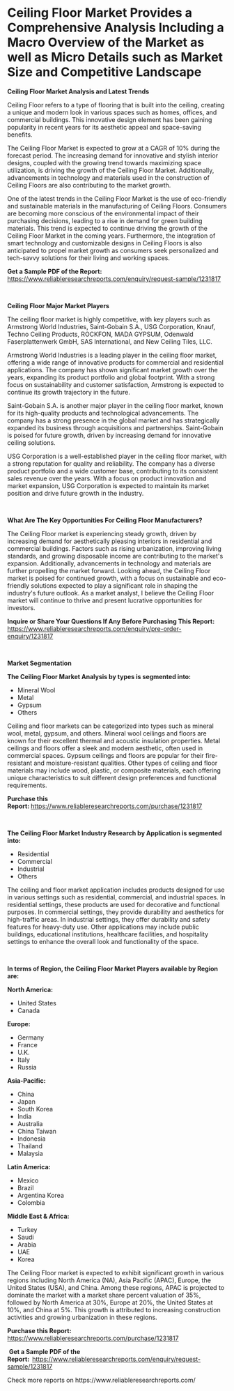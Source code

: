<p><h1>Ceiling Floor Market Provides a Comprehensive Analysis Including a Macro Overview of the Market as well as Micro Details such as Market Size and Competitive Landscape</h1></p><p><strong>Ceiling Floor Market Analysis and Latest Trends</strong></p>
<p><p>Ceiling Floor refers to a type of flooring that is built into the ceiling, creating a unique and modern look in various spaces such as homes, offices, and commercial buildings. This innovative design element has been gaining popularity in recent years for its aesthetic appeal and space-saving benefits.</p><p>The Ceiling Floor Market is expected to grow at a CAGR of 10% during the forecast period. The increasing demand for innovative and stylish interior designs, coupled with the growing trend towards maximizing space utilization, is driving the growth of the Ceiling Floor Market. Additionally, advancements in technology and materials used in the construction of Ceiling Floors are also contributing to the market growth.</p><p>One of the latest trends in the Ceiling Floor Market is the use of eco-friendly and sustainable materials in the manufacturing of Ceiling Floors. Consumers are becoming more conscious of the environmental impact of their purchasing decisions, leading to a rise in demand for green building materials. This trend is expected to continue driving the growth of the Ceiling Floor Market in the coming years. Furthermore, the integration of smart technology and customizable designs in Ceiling Floors is also anticipated to propel market growth as consumers seek personalized and tech-savvy solutions for their living and working spaces.</p></p>
<p><strong>Get a Sample PDF of the Report:&nbsp;</strong> <a href="https://www.reliableresearchreports.com/enquiry/request-sample/1231817">https://www.reliableresearchreports.com/enquiry/request-sample/1231817</a></p>
<p>&nbsp;</p>
<p><strong>Ceiling Floor Major Market Players</strong></p>
<p><p>The ceiling floor market is highly competitive, with key players such as Armstrong World Industries, Saint-Gobain S.A., USG Corporation, Knauf, Techno Ceiling Products, ROCKFON, MADA GYPSUM, Odenwald Faserplattenwerk GmbH, SAS International, and New Ceiling Tiles, LLC.</p><p>Armstrong World Industries is a leading player in the ceiling floor market, offering a wide range of innovative products for commercial and residential applications. The company has shown significant market growth over the years, expanding its product portfolio and global footprint. With a strong focus on sustainability and customer satisfaction, Armstrong is expected to continue its growth trajectory in the future.</p><p>Saint-Gobain S.A. is another major player in the ceiling floor market, known for its high-quality products and technological advancements. The company has a strong presence in the global market and has strategically expanded its business through acquisitions and partnerships. Saint-Gobain is poised for future growth, driven by increasing demand for innovative ceiling solutions.</p><p>USG Corporation is a well-established player in the ceiling floor market, with a strong reputation for quality and reliability. The company has a diverse product portfolio and a wide customer base, contributing to its consistent sales revenue over the years. With a focus on product innovation and market expansion, USG Corporation is expected to maintain its market position and drive future growth in the industry.</p></p>
<p>&nbsp;</p>
<p><strong>What Are The Key Opportunities For Ceiling Floor Manufacturers?</strong></p>
<p><p>The Ceiling Floor market is experiencing steady growth, driven by increasing demand for aesthetically pleasing interiors in residential and commercial buildings. Factors such as rising urbanization, improving living standards, and growing disposable income are contributing to the market's expansion. Additionally, advancements in technology and materials are further propelling the market forward. Looking ahead, the Ceiling Floor market is poised for continued growth, with a focus on sustainable and eco-friendly solutions expected to play a significant role in shaping the industry's future outlook. As a market analyst, I believe the Ceiling Floor market will continue to thrive and present lucrative opportunities for investors.</p></p>
<p><strong>Inquire or Share Your Questions If Any Before Purchasing This Report:</strong> <a href="https://www.reliableresearchreports.com/enquiry/pre-order-enquiry/1231817">https://www.reliableresearchreports.com/enquiry/pre-order-enquiry/1231817</a></p>
<p>&nbsp;</p>
<p><strong>Market Segmentation</strong></p>
<p><strong>The Ceiling Floor Market Analysis by types is segmented into:</strong></p>
<p><ul><li>Mineral Wool</li><li>Metal</li><li>Gypsum</li><li>Others</li></ul></p>
<p><p>Ceiling and floor markets can be categorized into types such as mineral wool, metal, gypsum, and others. Mineral wool ceilings and floors are known for their excellent thermal and acoustic insulation properties. Metal ceilings and floors offer a sleek and modern aesthetic, often used in commercial spaces. Gypsum ceilings and floors are popular for their fire-resistant and moisture-resistant qualities. Other types of ceiling and floor materials may include wood, plastic, or composite materials, each offering unique characteristics to suit different design preferences and functional requirements.</p></p>
<p><strong>Purchase this Report:&nbsp;</strong><a href="https://www.reliableresearchreports.com/purchase/1231817">https://www.reliableresearchreports.com/purchase/1231817</a></p>
<p>&nbsp;</p>
<p><strong>The Ceiling Floor Market Industry Research by Application is segmented into:</strong></p>
<p><ul><li>Residential</li><li>Commercial</li><li>Industrial</li><li>Others</li></ul></p>
<p><p>The ceiling and floor market application includes products designed for use in various settings such as residential, commercial, and industrial spaces. In residential settings, these products are used for decorative and functional purposes. In commercial settings, they provide durability and aesthetics for high-traffic areas. In industrial settings, they offer durability and safety features for heavy-duty use. Other applications may include public buildings, educational institutions, healthcare facilities, and hospitality settings to enhance the overall look and functionality of the space.</p></p>
<p>&nbsp;</p>
<p><strong>In terms of Region, the Ceiling Floor Market Players available by Region are:</strong></p>
<p>
    <p> <strong> North America: </strong>
        <ul>
            <li>United States</li>
            <li>Canada</li>
        </ul>
        </p> 
    <p> <strong> Europe: </strong>
        <ul>
            <li>Germany</li>
            <li>France</li>
            <li>U.K.</li>
            <li>Italy</li>
            <li>Russia</li>
        </ul>
        </p> 
    <p> <strong> Asia-Pacific: </strong>
        <ul>
            <li>China</li>
            <li>Japan</li>
            <li>South Korea</li>
            <li>India</li>
            <li>Australia</li>
            <li>China Taiwan</li>
            <li>Indonesia</li>
            <li>Thailand</li>
            <li>Malaysia</li>
        </ul>
        </p> 
    <p> <strong> Latin America: </strong>
        <ul>
            <li>Mexico</li>
            <li>Brazil</li>
            <li>Argentina Korea</li>
            <li>Colombia</li>
        </ul>
        </p> 
    <p> <strong> Middle East & Africa: </strong>
        <ul>
            <li>Turkey</li>
            <li>Saudi</li>
            <li>Arabia</li>
            <li>UAE</li>
            <li>Korea</li>
        </ul>
    </p>
    </p>
<p><p>The Ceiling Floor market is expected to exhibit significant growth in various regions including North America (NA), Asia Pacific (APAC), Europe, the United States (USA), and China. Among these regions, APAC is projected to dominate the market with a market share percent valuation of 35%, followed by North America at 30%, Europe at 20%, the United States at 10%, and China at 5%. This growth is attributed to increasing construction activities and growing urbanization in these regions.</p></p>
<p><strong>Purchase this Report: </strong><a href="https://www.reliableresearchreports.com/purchase/1231817">https://www.reliableresearchreports.com/purchase/1231817</a></p>
<p>&nbsp;<strong>Get a Sample PDF of the Report:&nbsp;&nbsp;</strong><a href="https://www.reliableresearchreports.com/enquiry/request-sample/1231817">https://www.reliableresearchreports.com/enquiry/request-sample/1231817</a></p>
<p><strong></strong></p>
<p>Check more reports on https://www.reliableresearchreports.com/</p>